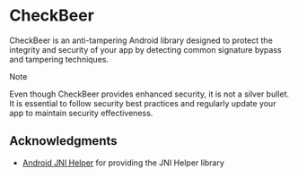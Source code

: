 # CheckBeer

CheckBeer is an anti-tampering Android library designed to protect the integrity and security of your app by detecting common signature bypass and tampering techniques.

> [!NOTE]
> Even though CheckBeer provides enhanced security, it is not a silver bullet. It is essential to follow security best practices and regularly update your app to maintain security effectiveness.

## Acknowledgments

- [Android JNI Helper](https://github.com/reveny/Android-JNI-Helper) for providing the JNI Helper library
